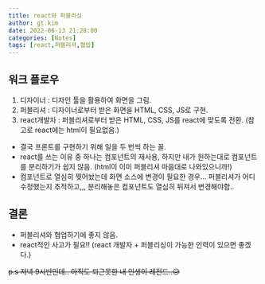 ```yaml
---
title: react와 퍼블리싱
author: gt.kim
date: 2022-06-13 21:28:00
categories: [Notes]
tags: [react,퍼블리셔,협업]
---
```


## 워크 플로우
1. 디자이너 : 디자인 툴을 활용하여 화면을 그림.
2. 퍼블리셔 : 디자이너로부터 받은 화면을 HTML, CSS, JS로 구현.
3. react개발자 : 퍼블리셔로부터 받은 HTML, CSS, JS를 react에 맞도록 전환. (참고로 react에는 html이 필요없음.)

- 결국 프론트를 구현하기 위해 일을 두 번씩 하는 꼴.
- react를 쓰는 이유 중 하나는 컴포넌트의 재사용, 하지만 내가 원하는대로 컴포넌트를 분리하기가 쉽지 않음. (html이 이미 퍼블리셔 마음대로 나와있으니까!)
- 컴포넌트로 열심히 찢어놨는데 화면 소스에 변경이 필요한 경우... 퍼블리셔가 어디 수정했는지 추적하고,,, 분리해놓은 컴포넌트도 열심히 뒤져서 변경해야함..

## 결론
- 퍼블리셔와 협업하기에 좋지 않음.
- react적인 사고가 필요!! (react 개발자 + 퍼블리싱이 가능한 인력이 있으면 좋겠다.)


~~p.s 저녁 9시반인데.. 아직도 퇴근못한 내 인생이 레전드..😥~~
